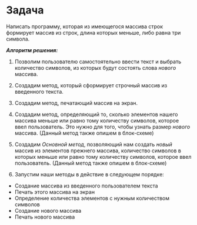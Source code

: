 # Задача

Написать программу, которая из имеющегося массива строк формирует массив из строк, длина которых меньше, либо равна три символа. 

***Алгоритм решения:***

1. Позволим пользователю самостоятельно ввести текст и выбрать количество символов, из которых будут состоять слова *нового* массива.

2. Создадим метод, который сформирует строчный массив из введенного текста.

3. Создадим метод, печатающий  массив на экран.

4. Создадим метод, определяющий то, сколько элементов нашего массива меньше или равно тому количеству символов, которое ввел пользователь. Это нужно для того, чтобы узнать размер *нового* массива. (Данный метод также опишем в блок-схеме)

5. Создадим *Основной метод*, позволяющий нам создать *новый* массив из элементов прежнего массива, количество символов в которых меньше или равно тому количеству символов, которое ввел пользователь. (Данный метод также опишем в блок-схеме)

6. Запустим наши методы в действие в следующем порядке:
* Создание массива из введенного пользователем текста
* Печать этого массива на экран
* Определение количества элементов с нужным количеством символов
* Создание нового массива 
* Печать нового массива




